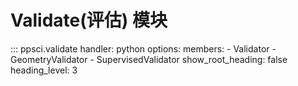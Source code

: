 # Validate(评估) 模块

::: ppsci.validate
    handler: python
    options:
      members:
        - Validator
        - GeometryValidator
        - SupervisedValidator
      show_root_heading: false
      heading_level: 3

